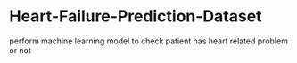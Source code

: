 # Heart-Failure-Prediction-Dataset
perform machine learning model to check patient has heart related problem or not
